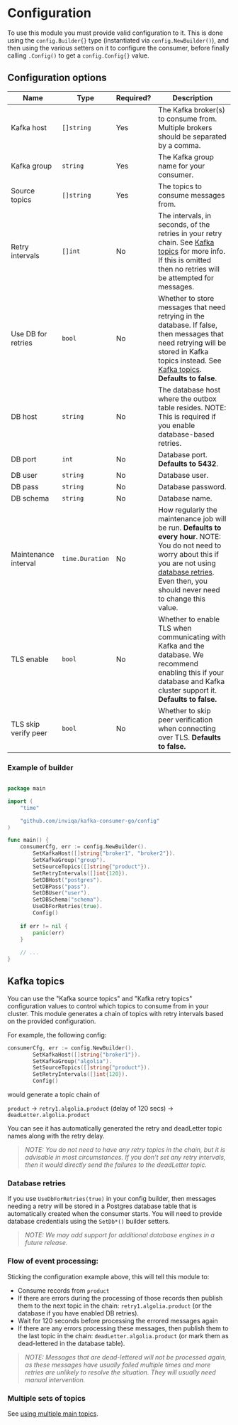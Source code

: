 # Configuration

To use this module you must provide valid configuration to it. This is done using the `config.Builder{}` type (instantiated via `config.NewBuilder()`), and then using the various setters on it to configure the consumer, before finally calling `.Config()` to get a `config.Config{}` value.

## Configuration options

| Name                 | Type            | Required? | Description                                                                                                                                                                                                                             |
|----------------------|-----------------|-----------|-----------------------------------------------------------------------------------------------------------------------------------------------------------------------------------------------------------------------------------------|
| Kafka host           | `[]string`      | Yes       | The Kafka broker(s) to consume from. Multiple brokers should be separated by a comma.                                                                                                                                                   |
| Kafka group          | `string`        | Yes       | The Kafka group name for your consumer.                                                                                                                                                                                                 |
| Source topics        | `[]string`      | Yes       | The topics to consume messages from.                                                                                                                                                                                                    |
| Retry intervals      | `[]int`         | No        | The intervals, in seconds, of the retries in your retry chain. See [Kafka topics](#kafka-topics) for more info. If this is omitted then no retries will be attempted for messages.                                                      |
| Use DB for retries   | `bool`          | No        | Whether to store messages that need retrying in the database. If false, then messages that need retrying will be stored in Kafka topics instead. See  [Kafka topics](#kafka-topics). **Defaults to false**.                             |
| DB host              | `string`        | No        | The database host where the outbox table resides. NOTE: This is required if you enable database-based retries.                                                                                                                          |
| DB port              | `int`           | No        | Database port. **Defaults to 5432**.                                                                                                                                                                                                    |
| DB user              | `string`        | No        | Database user.                                                                                                                                                                                                                          |
| DB pass              | `string`        | No        | Database password.                                                                                                                                                                                                                      |
| DB schema            | `string`        | No        | Database name.                                                                                                                                                                                                                          |
| Maintenance interval | `time.Duration` | No        | How regularly the maintenance job will be run. **Defaults to every hour**. NOTE: You do not need to worry about this if you are not using [database retries](#database-retries). Even then, you should never need to change this value. |
| TLS enable           | `bool`          | No        | Whether to enable TLS when communicating with Kafka and the database. We recommend enabling this if your database and Kafka cluster support it. **Defaults to false.**                                                                  |
| TLS skip verify peer | `bool`          | No        | Whether to skip peer verification when connecting over TLS. **Defaults to false.**                                                                                                                                                      |

### Example of builder

```go

package main

import (
	"time"

	"github.com/inviqa/kafka-consumer-go/config"
)

func main() {
	consumerCfg, err := config.NewBuilder().
		SetKafkaHost([]string{"broker1", "broker2"}).
		SetKafkaGroup("group").
		SetSourceTopics([]string{"product"}).
		SetRetryIntervals([]int{120}).
		SetDBHost("postgres").
		SetDBPass("pass").
		SetDBUser("user").
		SetDBSchema("schema").
		UseDbForRetries(true).
		Config()
	
	if err != nil {
		panic(err)
	}
	
	// ...
}

```

## Kafka topics

You can use the "Kafka source topics" and "Kafka retry topics" configuration values to control which topics to consume from in your cluster. This module generates a chain of topics with retry intervals based on the provided configuration.

For example, the following config:

```go
consumerCfg, err := config.NewBuilder().
		SetKafkaHost([]string{"broker1"}).
		SetKafkaGroup("algolia").
		SetSourceTopics([]string{"product"}).
		SetRetryIntervals([]int{120}).
		Config()
```

would generate a topic chain of

`product` -> `retry1.algolia.product` (delay of 120 secs) -> `deadLetter.algolia.product`

You can see it has automatically generated the retry and deadLetter topic names along with the retry delay.

>_NOTE: You do not need to have any retry topics in the chain, but it is advisable in most circumstances. If you don't set any retry intervals, then it would directly send the failures to the deadLetter topic._

### Database retries

If you use `UseDbForRetries(true)` in your config builder, then messages needing a retry will be stored in a Postgres database table that is automatically created when the consumer starts. You will need to provide database credentials using the `SetDb*()` builder setters.

>_NOTE: We may add support for additional database engines in a future release._

### Flow of event processing:

Sticking the configuration example above, this will tell this module to:

* Consume records from `product`
* If there are errors during the processing of those records then publish them to the next topic in the chain: `retry1.algolia.product` (or the database if you have enabled DB retries).
* Wait for 120 seconds before processing the errored messages again
* If there are any errors processing these messages, then publish them to the last topic in the chain: `deadLetter.algolia.product` (or mark them as dead-lettered in the database table).

> _NOTE: Messages that are dead-lettered will not be processed again, as these messages have usually failed multiple times and more retries are unlikely to resolve the situation. They will usually need manual intervention._

### Multiple sets of topics

See [using multiple main topics](advanced/using-multiple-main-topics.md).

